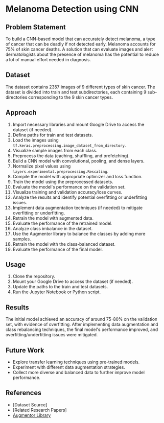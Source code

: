 # Melanoma Detection using CNN

## Problem Statement
To build a CNN-based model that can accurately detect melanoma, a type of cancer that can be deadly if not detected early. Melanoma accounts for 75% of skin cancer deaths. A solution that can evaluate images and alert dermatologists about the presence of melanoma has the potential to reduce a lot of manual effort needed in diagnosis.

## Dataset
The dataset contains 2357 images of 9 different types of skin cancer. The dataset is divided into train and test subdirectories, each containing 9 sub-directories corresponding to the 9 skin cancer types.

## Approach
1. Import necessary libraries and mount Google Drive to access the dataset (if needed).
2. Define paths for train and test datasets.
3. Load the images using `tf.keras.preprocessing.image_dataset_from_directory`.
4. Visualize sample images from each class.
5. Preprocess the data (caching, shuffling, and prefetching).
6. Build a CNN model with convolutional, pooling, and dense layers.
7. Normalize pixel values using `layers.experimental.preprocessing.Rescaling`.
8. Compile the model with appropriate optimizer and loss function.
9. Train the model using the preprocessed datasets.
10. Evaluate the model's performance on the validation set.
11. Visualize training and validation accuracy/loss curves.
12. Analyze the results and identify potential overfitting or underfitting issues.
13. Implement data augmentation techniques (if needed) to mitigate overfitting or underfitting.
14. Retrain the model with augmented data.
15. Evaluate the performance of the retrained model.
16. Analyze class imbalance in the dataset.
17. Use the Augmentor library to balance the classes by adding more samples.
18. Retrain the model with the class-balanced dataset.
19. Evaluate the performance of the final model.

## Usage
1. Clone the repository.
2. Mount your Google Drive to access the dataset (if needed).
3. Update the paths to the train and test datasets.
4. Run the Jupyter Notebook or Python script.

## Results
The initial model achieved an accuracy of around 75-80% on the validation set, with evidence of overfitting. After implementing data augmentation and class rebalancing techniques, the final model's performance improved, and overfitting/underfitting issues were mitigated.

## Future Work
- Explore transfer learning techniques using pre-trained models.
- Experiment with different data augmentation strategies.
- Collect more diverse and balanced data to further improve model performance.

## References
- [Dataset Source]
- [Related Research Papers]
- [Augmentor Library](https://augmentor.readthedocs.io/en/master/)
